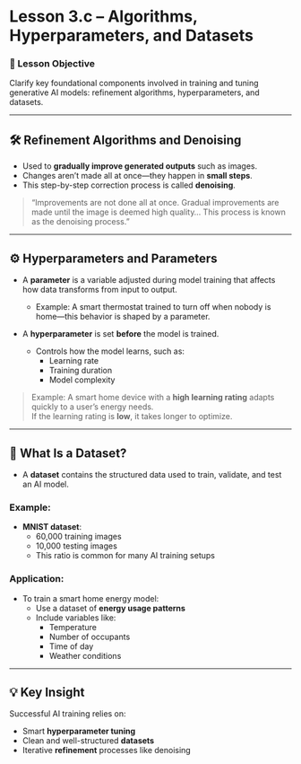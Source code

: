 # Lesson 3.c – Algorithms, Hyperparameters, and Datasets

### 🎯 Lesson Objective
Clarify key foundational components involved in training and tuning generative AI models: refinement algorithms, hyperparameters, and datasets.

---

## 🛠️ Refinement Algorithms and Denoising

- Used to **gradually improve generated outputs** such as images.
- Changes aren’t made all at once—they happen in **small steps**.
- This step-by-step correction process is called **denoising**.

> “Improvements are not done all at once. Gradual improvements are made until the image is deemed high quality… This process is known as the denoising process.”

---

## ⚙️ Hyperparameters and Parameters

- A **parameter** is a variable adjusted during model training that affects how data transforms from input to output.
  - Example: A smart thermostat trained to turn off when nobody is home—this behavior is shaped by a parameter.

- A **hyperparameter** is set **before** the model is trained.
  - Controls how the model learns, such as:
    - Learning rate
    - Training duration
    - Model complexity

> Example: A smart home device with a **high learning rating** adapts quickly to a user’s energy needs.  
> If the learning rating is **low**, it takes longer to optimize.

---

## 🧾 What Is a Dataset?

- A **dataset** contains the structured data used to train, validate, and test an AI model.

### Example:
- **MNIST dataset**:
  - 60,000 training images
  - 10,000 testing images
  - This ratio is common for many AI training setups

### Application:
- To train a smart home energy model:
  - Use a dataset of **energy usage patterns**
  - Include variables like:
    - Temperature
    - Number of occupants
    - Time of day
    - Weather conditions

---

## 💡 Key Insight

Successful AI training relies on:
- Smart **hyperparameter tuning**
- Clean and well-structured **datasets**
- Iterative **refinement** processes like denoising

